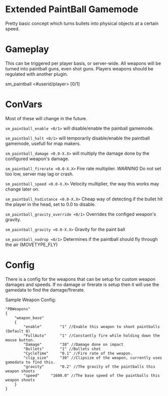 Extended PaintBall Gamemode
===================
Pretty basic concept which turns bullets into physical objects at a certain speed.

<more documentation needed>

Gameplay
========
This can be triggered per player basis, or server-wide. All weapons will be turned into paintball guns, even shot guns. 
Players weapons should be regulated with another plugin.

sm_paintball <#userid/player> [0/1]

<more documentation needed>

ConVars
========
Most of these will change in the future.

`sm_paintball_enable <0/1>` will disable/enable the painball gamemode.

`sm_paintball_halt <0/1>` will temporarily disable/enable the paintball gamemode, usefull for map makers.

`sm_paintball_damage <0.0-X.X>` will multiply the damage done by the configured weapon's damage.

`sm_paintball_firerate <0.0-X.X>` Fire rate multiplier. *WARNING* Do not set too low, server may lag or crash.

`sm_paintball_speed <0.0-X.X>` Velocity multiplier, the way this works may change later on.

`sm_paintball_hsdistance <0.0-X.X>` Cheap way of detecting if the bullet hit the player in the head, set to 0.0 to disable.

`sm_paintball_gravity_override <0/1>` Overrides the configed weapon's gravity.

`sm_paintball_gravity <0.0-X.X>` Gravity for the paint ball

`sm_paintball_nodrop <0/1>` Determines if the paintball should fly through the air (MOVETYPE_FLY)

<more documentation needed>

Config
========
There is a config for the weapons that can be setup for custom weapon damages and speeds. If no damage or firerate is setup then it will use the gamedata to find the damage/firerate.

Sample Weapon Config:
```
"PBWeapons"
{
	"weapon_base"
	{
		"enable"		"1" //Enable this weapon to shoot paintballs (Default 0)
		"FullAuto"		"1" //Constantly fire while holding down the mouse button.
		"Damage"		"38" //Damage done on impact
		"Bullets"		"1" //Bullets shot
		"CycleTime"		"0.1" //Fire rate of the weapon.
		"clip_size"		"30" //Clipsize of the weapon, currently uses gamedata to find this.
		"gravity"		"0.2" //The gravity of the paintballs this weapon shoots
		"speed"		"1600.0" //The base speed of the paintballs this weapon shoots
	}
}
```

<more documentation needed>
